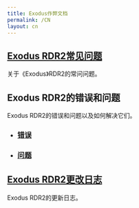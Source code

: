 ```yaml
---
title: Exodus作弊文档
permalink: /CN
layout: cn
---
```


## [Exodus RDR2常见问题](Documentation/FAQ.md)
关于《Exodus》RDR2的常问问题。

## Exodus RDR2的错误和问题
Exodus RDR2的错误和问题以及如何解决它们。
- ### [错误](Documentation/Errors.md)
- ### [问题](Documentation/Issues.md)

## [Exodus RDR2更改日志](../../Documentation/Changelogs.md)
Exodus RDR2的更新日志。
